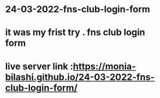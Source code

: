 # 24-03-2022-fns-club-login-form
#  it was my frist try . fns club login form 
# live server link :https://monia-bilashi.github.io/24-03-2022-fns-club-login-form/
